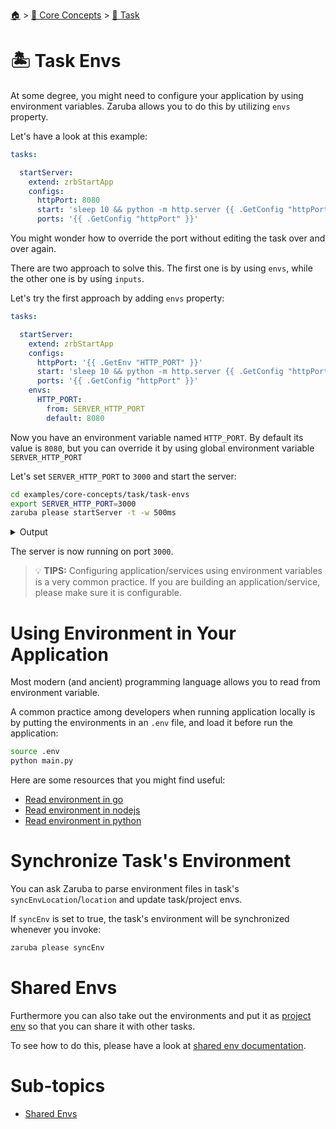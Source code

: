 <!--startTocHeader-->
[🏠](../../../README.md) > [🧠 Core Concepts](../../README.md) > [🔨 Task](../README.md)
# 🏝️ Task Envs
<!--endTocHeader-->


At some degree, you might need to configure your application by using environment variables. Zaruba allows you to do this by utilizing `envs` property.

Let's have a look at this example:

```yaml
tasks:

  startServer:
    extend: zrbStartApp
    configs:
      httpPort: 8080
      start: 'sleep 10 && python -m http.server {{ .GetConfig "httpPort" }}'
      ports: '{{ .GetConfig "httpPort" }}'
```

You might wonder how to override the port without editing the task over and over again.

There are two approach to solve this. The first one is by using `envs`, while the other one is by using `inputs`.

Let's try the first approach by adding `envs` property:


```yaml
tasks:

  startServer:
    extend: zrbStartApp
    configs:
      httpPort: '{{ .GetEnv "HTTP_PORT" }}'
      start: 'sleep 10 && python -m http.server {{ .GetConfig "httpPort" }}'
      ports: '{{ .GetConfig "httpPort" }}'
    envs:
      HTTP_PORT:
        from: SERVER_HTTP_PORT
        default: 8080
```

Now you have an environment variable named `HTTP_PORT`. By default its value is `8080`, but you can override it by using global environment variable `SERVER_HTTP_PORT`

Let's set `SERVER_HTTP_PORT` to `3000` and start the server:

<!--startCode-->
```bash
cd examples/core-concepts/task/task-envs
export SERVER_HTTP_PORT=3000
zaruba please startServer -t -w 500ms
```
 
<details>
<summary>Output</summary>
 
```````
🤖 🔎 Job Starting...
         Elapsed Time: 1.159µs
         Current Time: 09:11:01
🤖 🏁 Running 🔗 updateProjectLinks runner (Attempt 1 of 3) on /home/gofrendi/zaruba/docs/examples/core-concepts/task/task-envs
🤖    🚀 🔗 updateProjectLinks   🎉🎉🎉
🤖    🚀 🔗 updateProjectLinks   Links updated
🤖 🎉 Successfully running 🔗 updateProjectLinks runner (Attempt 1 of 3)
🤖 🏁 Running 🍏 startServer starter (Attempt 1 of 3) on /home/gofrendi/zaruba/docs/examples/core-concepts/task/task-envs
🤖 🏁 Running 🍏 startServer readiness checker (Attempt 1 of infinite) on /home/gofrendi/zaruba/docs/examples/core-concepts/task/task-envs
🤖    🔎 🍏 startServer          🔎 Waiting for port '3000'
🤖    🚀 🍏 startServer          Serving HTTP on 0.0.0.0 port 3000 (http://0.0.0.0:3000/) ...
🤖    🔎 🍏 startServer          🔎 Port '3000' is ready
🤖    🔎 🍏 startServer          🎉🎉🎉
🤖 🎉 Successfully running 🍏 startServer readiness checker (Attempt 1 of infinite)
🤖 🔎 Job Running...
         Elapsed Time: 11.044531322s
         Current Time: 09:11:12
         Active Process:
           * (PID=8780) 🍏 startServer starter (Attempt 1 of 3)
🤖 🎉 🎉🎉🎉🎉🎉🎉🎉🎉🎉🎉🎉
🤖 🎉 Job Complete!!! 🎉🎉🎉
🤖    🔎 🍏 startServer          📜 Task 'startServer' is ready
🤖 🔥 Terminating
🤖 🔪 Kill 🍏 startServer starter (PID=8780)
🤖    🚀 🍏 startServer          
🤖    🚀 🍏 startServer          Keyboard interrupt received, exiting.
🤖    🚀 🍏 startServer          🎉🎉🎉
🤖    🚀 🍏 startServer          📜 Task 'startServer' is started
🤖 🎉 Successfully running 🍏 startServer starter (Attempt 1 of 3)
🤖 🔎 Job Ended...
         Elapsed Time: 12.751356068s
         Current Time: 09:11:14
🤖 🔥 🍏 startServer starter exited without any error message
zaruba please startServer   -t -w 500ms
```````
</details>
<!--endCode-->


The server is now running on port `3000`.


> 💡 __TIPS:__  Configuring application/services using environment variables is a very common practice. If you are building an application/service, please make sure it is configurable.

# Using Environment in Your Application

Most modern (and ancient) programming language allows you to read from environment variable.

A common practice among developers when running application locally is by putting the environments in an `.env` file, and load it before run the application:

```bash
source .env
python main.py
```

Here are some resources that you might find useful:

* [Read environment in go](https://pkg.go.dev/os#Getenv)
* [Read environment in nodejs](https://nodejs.org/api/process.html#processenv)
* [Read environment in python](https://docs.python.org/3/library/os.html#os.getenv)

# Synchronize Task's Environment

You can ask Zaruba to parse environment files in task's `syncEnvLocation`/`location` and update task/project envs.

If `syncEnv` is set to true, the task's environment will be synchronized whenever you invoke:

 ```bash
 zaruba please syncEnv
 ```

# Shared Envs

Furthermore you can also take out the environments and put it as [project env](../../project/project-envs.md) so that you can share it with other tasks.

To see how to do this, please have a look at [shared env documentation](./shared-envs.md).


<!--startTocSubTopic-->
# Sub-topics
* [Shared Envs](shared-envs.md)
<!--endTocSubTopic-->